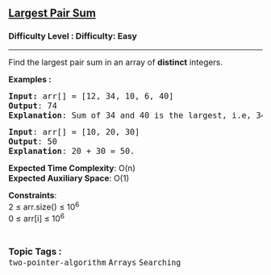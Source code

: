 <h2><a href="https://www.geeksforgeeks.org/problems/pair-sum--120604/1">Largest Pair Sum</a></h2><h3>Difficulty Level : Difficulty: Easy</h3><hr><div class="problems_problem_content__Xm_eO"><p><span style="font-size: 12pt;">Find the largest pair sum in an array of&nbsp;<strong>distinct</strong> integers.</span></p>
<p><span style="font-size: 12pt;"><strong>Examples :</strong></span></p>
<pre><span style="font-size: 12pt;"><strong>Input: </strong>arr[] = [12, 34, 10, 6, 40]
<strong>Output</strong>: 74
<strong>Explanation</strong>: Sum of 34 and 40 is the largest, i.e, 34 + 40 = 74.</span></pre>
<pre><span style="font-size: 12pt;"><strong>Input</strong>: arr[] = [10, 20, 30]<strong>
Output</strong>: 50<strong>
Explanation</strong>: 20 + 30 = 50.</span></pre>
<p><span style="font-size: 12pt;"><strong>Expected Time Complexity</strong>: O(n)<br><strong>Expected Auxiliary Space</strong>: O(1)</span></p>
<p><span style="font-size: 12pt;"><strong>Constraints</strong>:<br>2 ≤ arr.size() ≤ 10<sup>6</sup><br>0 ≤ arr[i] ≤ 10<sup>6</sup></span></p></div><br><p><span style=font-size:18px><strong>Topic Tags : </strong><br><code>two-pointer-algorithm</code>&nbsp;<code>Arrays</code>&nbsp;<code>Searching</code>&nbsp;